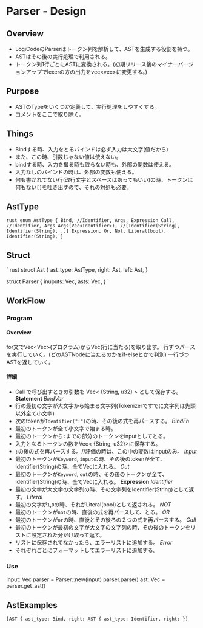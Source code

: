 # Parser - Design
## Overview
- LogiCodeのParserはトークン列を解析して、ASTを生成する役割を持つ。
- ASTはその後の実行処理で利用される。
- トークン列1行ごとにASTに変換される。(初期リリース後のマイナーバージョンアップでlexerの方の出力をvec<vec<Token>>に変更する。)

## Purpose
- ASTのTypeをいくつか定義して、実行処理をしやすくする。
- コメントをここで取り除く。

## Things
- Bindする時、入力をとるバインドは必ず入力は大文字(値だから)
- また、この時、引数じゃない値は使えない。
- bindする時、入力を撮る時も取らない時も、外部の関数は使える。
- 入力なしのバインドの時は、外部の変数も使える。
- 何も書かれてない行(改行文字とスペースはあってもいい)の時、トークンは何もない`[]`を吐き出すので、それの対処も必要。

## AstType
` rust
enum AstType {
  Bind, //Identifier, Args, Expression
  Call, //Identifier, Args
  Args(Vec<Identifier>), //[Identifier(String), Identifier(String), ..]
  Expression,
  Or,
  Not,
  Literal(bool),
  Identifier(String),
}
`

## Struct
` rust
struct Ast {
  ast_type: AstType,
  right: Ast,
  left: Ast,
}

struct Parser {
  inuputs: Vec<Token>,
  asts: Vec<Ast>,
}
`

## WorkFlow
### Program
#### Overview
for文でVec<Vec<Token>>(プログラム)からVec<Token>(行に当たる)を取り出す。
行ずつパースを実行していく。(どのASTNodeに当たるのかをif-elseとかで判別)
一行づつASTを返していく。

#### 詳細
- Call で呼び出すときの引数を Vec< {String, u32} > として保存する。
**Statement**
*BindVar*
- 行の最初の文字が大文字から始まる文字列(Tokenizerですでに文字列は先頭以外全て小文字)
- 次のtokenが`Identifier(":")`の時、その後の式を再パースする。
*BindFn*
- 最初のトークンが全て小文字で始まる時。
- 最初のトークンから`:`までの部分のトークンをinputとしてとる。
- 入力となるトークンの数をVec< {String, u32}>に保存する。
- `:`の後の式を再パースする。//評価の時は、この中の変数はinputのみ。
*Input*
- 最初のトークンが`Keyword`, `input`の時、その後のtokenが全て、Identifier(String)の時、全てVec<String>に入れる。
*Out*
- 最初のトークンが`Keyword`, `out`の時、その後のトークンが全て、Identifier(String)の時、全てVec<String>に入れる。
**Expression**
*Identifier*
- 最初の文字が大文字の文字列の時、その文字列をIdentifier(String)として返す。
*Literal*
- 最初の文字が`1`,`0`の時、それがLiteral(bool)として返される。
*NOT*
- 最初のトークンが`not`の時、直後の式を再パースして、とる。
*OR*
- 最初のトークンが`or`の時、直後とその後ろの２つの式を再パースする。
*Call*
- 最初のトークンが最初の文字が大文字の文字列の時、その後のトークンをリストに設定された分だけ取って返す。
- リストに保存されてなかったら、エラーリストに追加する。
*Error*
- それぞれごとにフォーマットしてエラーリストに追加する。

### Use
input: Vec<Token>
parser = Parser::new(input)
parser.parse()
ast: Vec<AST> = parser.get_ast()

## AstExamples
`
  [AST { ast_type: Bind, right: AST { ast_type: Identifier, right: }]
`
